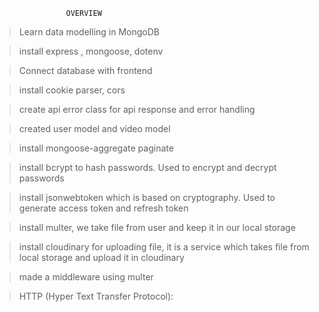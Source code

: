                    OVERVIEW

> Learn data modelling in MongoDB

> install express , mongoose, dotenv

> Connect database with frontend

> install cookie parser, cors

> create api error class for api response and error handling

> created user model and video model

> install mongoose-aggregate paginate

> install bcrypt to hash passwords. Used to encrypt and decrypt passwords

> install jsonwebtoken which is based on cryptography. Used to generate access token and refresh token

> install multer, we take file from user and keep it in our local storage

> install cloudinary for uploading file, it is a service which takes file from local storage and upload it in cloudinary

> made a middleware using multer

> HTTP (Hyper Text Transfer Protocol): 